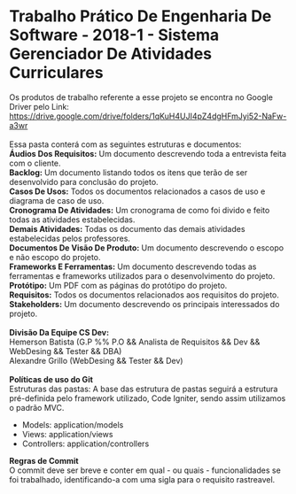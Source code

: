 # Trabalho Prático De Engenharia De Software - 2018-1 - Sistema Gerenciador De Atividades Curriculares

Os produtos de trabalho referente a esse projeto se encontra no Google Driver
pelo Link: <br> https://drive.google.com/drive/folders/1qKuH4UJI4pZ4dgHFmJyi52-NaFw-a3wr <br>
<br>
Essa pasta conterá com as seguintes estruturas e documentos:<br>
<b>Áudios Dos Requisitos:</b> Um documento descrevendo toda a entrevista feita com o cliente. <br>
<b>Backlog:</b> Um documento listando todos os itens que terão de ser desenvolvido para conclusão do projeto. <br>
<b>Casos De Usos:</b> Todos os documentos relacionados a casos de uso e diagrama de caso de uso. <br>
<b>Cronograma De Atividades:</b> Um cronograma de como foi divido e feito todas as atividades estabelecidas. <br>
<b>Demais Atividades:</b> Todas os documento das demais atividades estabelecidas pelos professores. <br>
<b>Documentos De Visão De Produto:</b> Um documento descrevendo o escopo e não escopo do projeto. <br>
<b>Frameworks E Ferramentas:</b> Um documento descrevendo todas as ferramentas e frameworks utilizados para o desenvolvimento do projeto. <br>
<b>Protótipo:</b> Um PDF com as páginas do protótipo do projeto. <br>
<b>Requisitos:</b> Todos os documentos relacionados aos requisitos do projeto. <br>
<b>Stakeholders:</b> Um documento descrevendo os principais interessados do projeto. <br>
<br>
<b> Divisão Da Equipe CS Dev:</b> <br>
Hemerson Batista (G.P %% P.O && Analista de Requisitos && Dev && WebDesing && Tester && DBA)<br>
Alexandre Grillo (WebDesing && Tester && Dev)<br>
<br>
<b> Políticas de uso do Git </b> <br>
Estruturas das pastas: A base das estrutura de pastas seguirá a estrutura pré-definida pelo framework utilizado, Code Igniter, sendo assim utilizamos o padrão MVC. <br>
   * Models: application/models <br>
   * Views: application/views <br>
   * Controllers: application/controllers <br>

<b> Regras de Commit </b> <br>
O commit deve ser breve e conter em qual - ou quais - funcionalidades se foi trabalhado, identificando-a com uma sigla para o requisito rastreavel.
